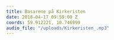```yaml
---
title: Basarene på Kirkeristen
date: 2018-04-17 09:59:00 Z
coords: 59.912221, 10.746999
audio_file: "/uploads/Kirkeristen_.mp3"
---
```


